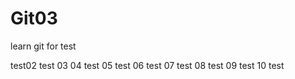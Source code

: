 # Git03

learn git for test


test02
test 03
04 test
05 test
06 test
07 test
08 test
09 test
10 test






































































































































